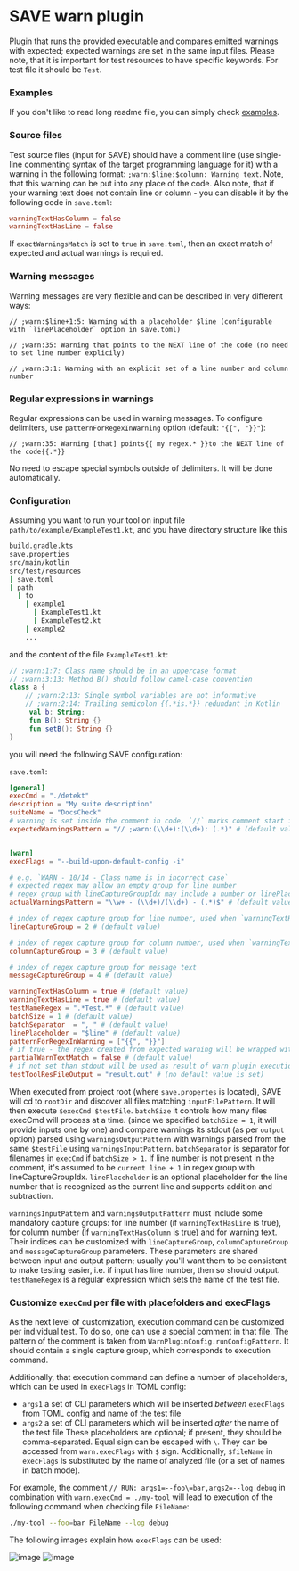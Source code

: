 # SAVE warn plugin
Plugin that runs the provided executable and compares emitted warnings with expected; expected warnings are set in the same input files.
Please note, that it is important for test resources to have specific keywords. For test file it should be `Test`.

### Examples
If you don't like to read long readme file, you can simply check [examples](/examples/kotlin-diktat/warn).

### Source files
Test source files (input for SAVE) should have a comment line (use single-line commenting syntax of the target programming language for it)
with a warning in the following format: `;warn:$line:$column: Warning text`. Note, that this warning can be put into any place of the code.
Also note, that if your warning text does not contain line or column - you can disable it by the following code in `save.toml`:
```toml
warningTextHasColumn = false
warningTextHasLine = false
```

If `exactWarningsMatch` is set to `true` in `save.toml`, then an exact match of expected and actual warnings is required.

### Warning messages
Warning messages are very flexible and can be described in very different ways:
```
// ;warn:$line+1:5: Warning with a placeholder $line (configurable with `linePlaceholder` option in save.toml)
```
```
// ;warn:35: Warning that points to the NEXT line of the code (no need to set line number explicily)
```
```
// ;warn:3:1: Warning with an explicit set of a line number and column number
```

### Regular expressions in warnings
Regular expressions can be used in warning messages.
To configure delimiters, use `patternForRegexInWarning` option (default: `"{{", "}}"`):
```
// ;warn:35: Warning [that] points{{ my regex.* }}to the NEXT line of the code{{.*}}
```
No need to escape special symbols outside of delimiters. It will be done automatically.

### Configuration
Assuming you want to run your tool on input file `path/to/example/ExampleTest1.kt`,
and you have directory structure like this
```bash
build.gradle.kts
save.properties
src/main/kotlin
src/test/resources
| save.toml
| path
  | to
    | example1
      | ExampleTest1.kt
      | ExampleTest2.kt
    | example2
    ...
```
and the content of the file `ExampleTest1.kt`:
```kotlin
// ;warn:1:7: Class name should be in an uppercase format
// ;warn:3:13: Method B() should follow camel-case convention 
class a {
    // ;warn:2:13: Single symbol variables are not informative
    // ;warn:2:14: Trailing semicolon {{.*is.*}} redundant in Kotlin
     val b: String;
     fun B(): String {}
     fun setB(): String {}
}
```

you will need the following SAVE configuration:

`save.toml`:
```toml
[general]
execCmd = "./detekt"
description = "My suite description"
suiteName = "DocsCheck"
# warning is set inside the comment in code, `//` marks comment start in Java
expectedWarningsPattern = "// ;warn:(\\d+):(\\d+): (.*)" # (default value)


[warn]
execFlags = "--build-upon-default-config -i"

# e.g. `WARN - 10/14 - Class name is in incorrect case`
# expected regex may allow an empty group for line number
# regex group with lineCaptureGroupIdx may include a number or linePlaceholder and addition/subtraction of a number
actualWarningsPattern = "\\w+ - (\\d+)/(\\d+) - (.*)$" # (default value)

# index of regex capture group for line number, used when `warningTextHasLine == true`
lineCaptureGroup = 2 # (default value)

# index of regex capture group for column number, used when `warningTextHasColumn == true`
columnCaptureGroup = 3 # (default value)

# index of regex capture group for message text
messageCaptureGroup = 4 # (default value)

warningTextHasColumn = true # (default value)
warningTextHasLine = true # (default value)
testNameRegex = ".*Test.*" # (default value)
batchSize = 1 # (default value)
batchSeparator  = ", " # (default value)
linePlaceholder = "$line" # (default value)
patternForRegexInWarning = ["{{", "}}"]
# if true - the regex created from expected warning will be wrapped with '.*': .*warn.*.
partialWarnTextMatch = false # (default value)
# if not set than stdout will be used as result of warn plugin execution
testToolResFileOutput = "result.out" # (no default value is set)
```

When executed from project root (where `save.propertes` is located), SAVE will cd to `rootDir` and discover all files
matching `inputFilePattern`. It will then execute `$execCmd $testFile`. `batchSize` it controls how many files execCmd will process at a time. (since we specified
`batchSize = 1`, it will provide inputs one by one) and compare warnings its stdout (as per `output` option) parsed using `warningsOutputPattern` with warnings
parsed from the same `$testFile` using `warningsInputPattern`. `batchSeparator` is separator for filenames in `execCmd` if `batchSize > 1`.
If line number is not present in the comment, it's assumed to be `current line + 1` in regex group with lineCaptureGroupIdx. 
`linePlaceholder` is an optional placeholder for the line number that is recognized as the current line and supports addition and subtraction.

`warningsInputPattern` and `warningsOutputPattern` must include some mandatory capture groups: for line number (if `warningTextHasLine` is true),
for column number (if `warningTextHasColumn` is true) and for warning text. Their indices can be customized
with `lineCaptureGroup`, `columnCaptureGroup` and `messageCaptureGroup` parameters. These parameters are shared between input and output pattern;
usually you'll want them to be consistent to make testing easier, i.e. if input has line number, then so should output.
`testNameRegex` is a regular expression which sets the name of the test file.

### Customize `execCmd` per file with placefolders and execFlags
As the next level of customization, execution command can be customized per individual test. To do so, one can use a special comment in that file.
The pattern of the comment is taken from `WarnPluginConfig.runConfigPattern`. It should contain a single capture group, which corresponds to
execution command.

Additionally, that execution command can define a number of placeholders, which can be used in `execFlags` in TOML config:
* `args1` a set of CLI parameters which will be inserted _between_ `execFlags` from TOML config and name of the test file
* `args2` a set of CLI parameters which will be inserted _after_ the name of the test file
These placeholders are optional; if present, they should be comma-separated. Equal sign can be escaped with `\`. They can be accessed
from `warn.execFlags` with `$` sign. Additionally, `$fileName` in `execFlags` is substituted by the name of analyzed file
(or a set of names in batch mode).

For example, the comment `// RUN: args1=--foo\=bar,args2=--log debug` in combination with `warn.execCmd = ./my-tool` will lead to execution
of the following command when checking file `FileName`:
```bash
./my-tool --foo=bar FileName --log debug
```

The following images explain how `execFlags` can be used:

![image](https://user-images.githubusercontent.com/58667063/137911101-2fd15061-4d9a-4e54-a40e-0d136ff81e47.png)
![image](https://user-images.githubusercontent.com/58667063/137928360-0c3b8615-40c9-4fe3-8b4e-7c640b385491.png)

